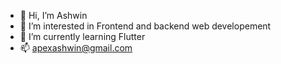 - 👋 Hi, I’m Ashwin
- 👀 I’m interested in Frontend and backend web developement
- 🌱 I’m currently learning Flutter
- 📫 apexashwin@gmail.com

<!---
Ryzen1998/Ryzen1998 is a ✨ special ✨ repository because its `README.md` (this file) appears on your GitHub profile.
You can click the Preview link to take a look at your changes.
--->
